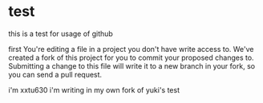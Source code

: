 # test
this is a test for usage of github

first
You're editing a file in a project you don't have write access to. We've created a fork of this project for you to commit your proposed changes to. Submitting a change to this file will write it to a new branch in your fork, so you can send a pull request. 

i'm xxtu630 i'm writing in my own fork of yuki's test
